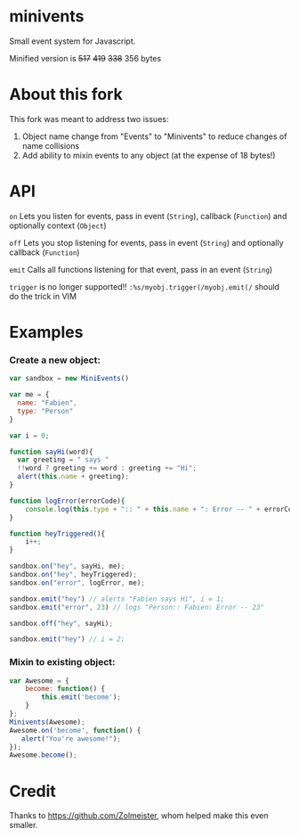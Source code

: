 minivents
=========

Small event system for Javascript.

Minified version is ~~517~~ ~~419~~ ~~338~~ 356 bytes

About this fork
===

This fork was meant to address two issues:

1. Object name change from "Events" to "Minivents" to reduce changes of name collisions
2. Add ability to mixin events to any object (at the expense of 18 bytes!)

API
===

`on`
    Lets you listen for events, 
    pass in event (`String`), callback (`Function`) and optionally context (`Object`)
    
`off`
    Lets you stop listening for events, 
    pass in event (`String`) and optionally callback (`Function`)
    
`emit`
    Calls all functions listening for that event, 
    pass in an event (`String`)
    
`trigger` is no longer supported!!
`:%s/myobj.trigger(/myobj.emit(/` should do the trick in VIM
    
Examples
=========

### Create a new object:

```javascript
var sandbox = new MiniEvents()

var me = {
  name: "Fabien",
  type: "Person"
}

var i = 0;

function sayHi(word){
  var greeting = " says "
  !!word ? greeting += word : greeting += "Hi";
  alert(this.name + greeting);
}

function logError(errorCode){
    console.log(this.type + ":: " + this.name + ": Error -- " + errorCode);
}

function heyTriggered(){
    i++;
}

sandbox.on("hey", sayHi, me);
sandbox.on("hey", heyTriggered);
sandbox.on("error", logError, me);

sandbox.emit("hey") // alerts "Fabien says Hi", i = 1;
sandbox.emit("error", 23) // logs "Person:: Fabien: Error -- 23"

sandbox.off("hey", sayHi);

sandbox.emit("hey") // i = 2;
```

### Mixin to existing object:

```javascript
var Awesome = {
    become: function() {
        this.emit('become');
    }
};
Minivents(Awesome);
Awesome.on('become', function() {
   alert("You're awesome!");
});
Awesome.become();
```

Credit
======

Thanks to https://github.com/Zolmeister, whom helped make this even smaller.
    


